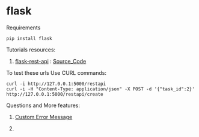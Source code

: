 # flask

Requirements

```
pip install flask
```

Tutorials resources:

1. [flask-rest-api](https://blog.miguelgrinberg.com/post/the-flask-mega-tutorial-part-xxiii-application-programming-interfaces-apis) : [Source_Code](1-flask-rest-api/)

To test these urls Use CURL commands:
```
curl -i http://127.0.0.1:5000/restapi
curl -i -H "Content-Type: application/json" -X POST -d '{"task_id":2}' http://127.0.0.1:5000/restapi/create
```

Questions and More features:

1. [Custom Error Message](https://stackoverflow.com/questions/21294889/how-to-get-access-to-error-message-from-abort-command-when-using-custom-error-ha)

2.
